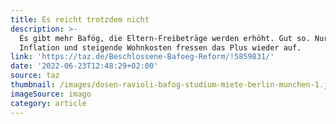 ```yaml
---
title: Es reicht trotzdem nicht
description: >-
  Es gibt mehr Bafög, die Eltern-Freibeträge werden erhöht. Gut so. Nur:
  Inflation und steigende Wohnkosten fressen das Plus wieder auf.
link: 'https://taz.de/Beschlossene-Bafoeg-Reform/!5859831/'
date: '2022-06-23T12:48:29+02:00'
source: taz
thumbnail: /images/dosen-ravioli-bafog-studium-miete-berlin-munchen-1.jpeg
imageSource: imago
category: article
---
```


